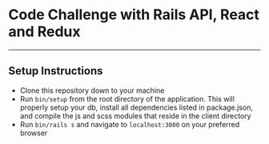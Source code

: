 # Code Challenge with Rails API, React and Redux

----
## Setup Instructions

* Clone this repository down to your machine
* Run `bin/setup` from the root directory of the application.  This will properly setup your db, install all dependencies listed in package.json, and compile the js and scss modules that reside in the client directory
* Run `bin/rails s` and navigate to `localhost:3000` on your preferred browser
